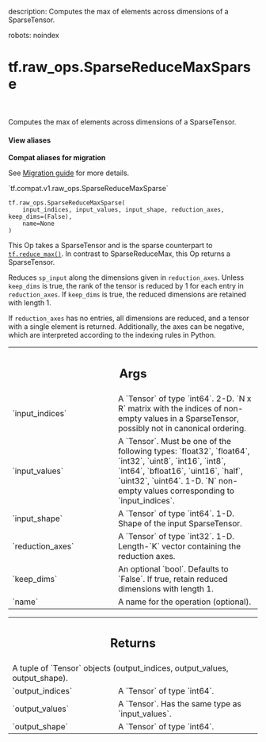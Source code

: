 description: Computes the max of elements across dimensions of a SparseTensor.

robots: noindex

# tf.raw_ops.SparseReduceMaxSparse

<!-- Insert buttons and diff -->

<table class="tfo-notebook-buttons tfo-api nocontent" align="left">

</table>



Computes the max of elements across dimensions of a SparseTensor.

<section class="expandable">
  <h4 class="showalways">View aliases</h4>
  <p>
<b>Compat aliases for migration</b>
<p>See
<a href="https://www.tensorflow.org/guide/migrate">Migration guide</a> for
more details.</p>
<p>`tf.compat.v1.raw_ops.SparseReduceMaxSparse`</p>
</p>
</section>

<pre class="devsite-click-to-copy prettyprint lang-py tfo-signature-link">
<code>tf.raw_ops.SparseReduceMaxSparse(
    input_indices, input_values, input_shape, reduction_axes, keep_dims=(False),
    name=None
)
</code></pre>



<!-- Placeholder for "Used in" -->

This Op takes a SparseTensor and is the sparse counterpart to
<a href="../../tf/math/reduce_max.md"><code>tf.reduce_max()</code></a>.  In contrast to SparseReduceMax, this Op returns a
SparseTensor.

Reduces `sp_input` along the dimensions given in `reduction_axes`.  Unless
`keep_dims` is true, the rank of the tensor is reduced by 1 for each entry in
`reduction_axes`. If `keep_dims` is true, the reduced dimensions are retained
with length 1.

If `reduction_axes` has no entries, all dimensions are reduced, and a tensor
with a single element is returned.  Additionally, the axes can be negative,
which are interpreted according to the indexing rules in Python.

<!-- Tabular view -->
 <table class="responsive fixed orange">
<colgroup><col width="214px"><col></colgroup>
<tr><th colspan="2"><h2 class="add-link">Args</h2></th></tr>

<tr>
<td>
`input_indices`
</td>
<td>
A `Tensor` of type `int64`.
2-D.  `N x R` matrix with the indices of non-empty values in a
SparseTensor, possibly not in canonical ordering.
</td>
</tr><tr>
<td>
`input_values`
</td>
<td>
A `Tensor`. Must be one of the following types: `float32`, `float64`, `int32`, `uint8`, `int16`, `int8`, `int64`, `bfloat16`, `uint16`, `half`, `uint32`, `uint64`.
1-D.  `N` non-empty values corresponding to `input_indices`.
</td>
</tr><tr>
<td>
`input_shape`
</td>
<td>
A `Tensor` of type `int64`.
1-D.  Shape of the input SparseTensor.
</td>
</tr><tr>
<td>
`reduction_axes`
</td>
<td>
A `Tensor` of type `int32`.
1-D.  Length-`K` vector containing the reduction axes.
</td>
</tr><tr>
<td>
`keep_dims`
</td>
<td>
An optional `bool`. Defaults to `False`.
If true, retain reduced dimensions with length 1.
</td>
</tr><tr>
<td>
`name`
</td>
<td>
A name for the operation (optional).
</td>
</tr>
</table>



<!-- Tabular view -->
 <table class="responsive fixed orange">
<colgroup><col width="214px"><col></colgroup>
<tr><th colspan="2"><h2 class="add-link">Returns</h2></th></tr>
<tr class="alt">
<td colspan="2">
A tuple of `Tensor` objects (output_indices, output_values, output_shape).
</td>
</tr>
<tr>
<td>
`output_indices`
</td>
<td>
A `Tensor` of type `int64`.
</td>
</tr><tr>
<td>
`output_values`
</td>
<td>
A `Tensor`. Has the same type as `input_values`.
</td>
</tr><tr>
<td>
`output_shape`
</td>
<td>
A `Tensor` of type `int64`.
</td>
</tr>
</table>


